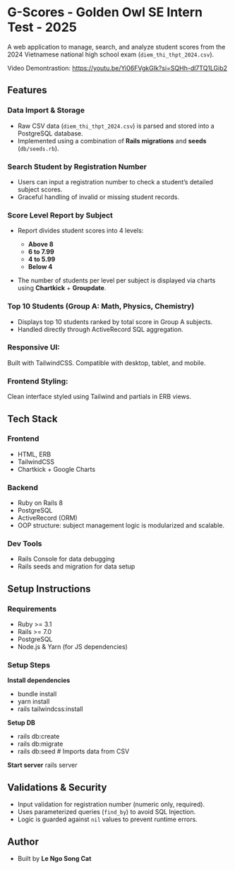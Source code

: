 # G-Scores - Golden Owl SE Intern Test - 2025

A web application to manage, search, and analyze student scores from the 2024 Vietnamese national high school exam (`diem_thi_thpt_2024.csv`).

Video Demontrastion: https://youtu.be/Yi06FVgkGIk?si=SQHh-dl7TQ1LGib2


## Features

### Data Import & Storage

  * Raw CSV data (`diem_thi_thpt_2024.csv`) is parsed and stored into a PostgreSQL database.
  * Implemented using a combination of **Rails migrations** and **seeds** (`db/seeds.rb`).

### Search Student by Registration Number

  * Users can input a registration number to check a student’s detailed subject scores.
  * Graceful handling of invalid or missing student records.

### Score Level Report by Subject

  * Report divides student scores into 4 levels:

    * **Above 8**
    * **6 to 7.99**
    * **4 to 5.99**
    * **Below 4**
  * The number of students per level per subject is displayed via charts using **Chartkick** + **Groupdate**.

### Top 10 Students (Group A: Math, Physics, Chemistry)

  * Displays top 10 students ranked by total score in Group A subjects.
  * Handled directly through ActiveRecord SQL aggregation.

### Responsive UI: 
Built with TailwindCSS. Compatible with desktop, tablet, and mobile.
### Frontend Styling: 
Clean interface styled using Tailwind and partials in ERB views.

##  Tech Stack

### Frontend

* HTML, ERB
* TailwindCSS
* Chartkick + Google Charts

### Backend

* Ruby on Rails 8
* PostgreSQL
* ActiveRecord (ORM)
* OOP structure: subject management logic is modularized and scalable.

### Dev Tools

* Rails Console for data debugging
* Rails seeds and migration for data setup

##  Setup Instructions

### Requirements

* Ruby >= 3.1
* Rails >= 7.0
* PostgreSQL
* Node.js & Yarn (for JS dependencies)

### Setup Steps

**Install dependencies**
* bundle install
* yarn install
* rails tailwindcss:install

**Setup DB**

* rails db:create
* rails db:migrate
* rails db:seed  # Imports data from CSV

**Start server**
rails server

##  Validations & Security

* Input validation for registration number (numeric only, required).
* Uses parameterized queries (`find_by`) to avoid SQL Injection.
* Logic is guarded against `nil` values to prevent runtime errors.


## Author

* Built by **Le Ngo Song Cat**


